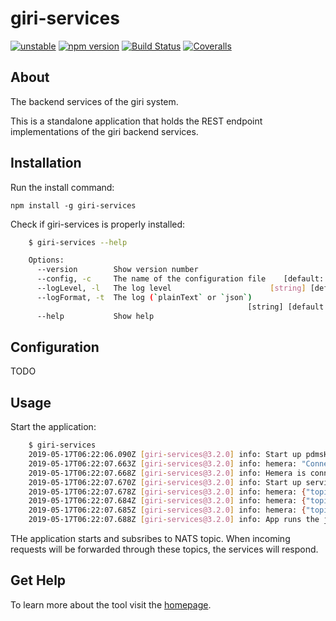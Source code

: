 giri-services
=============

[![unstable](http://badges.github.io/stability-badges/dist/unstable.svg)](http://github.com/badges/stability-badges)
[![npm version][npm-badge]][npm-url]
[![Build Status][travis-badge]][travis-url]
[![Coveralls][BadgeCoveralls]][Coveralls]

## About

The backend services of the giri system.

This is a standalone application that holds the REST endpoint implementations of the giri backend services.


## Installation

Run the install command:

    npm install -g giri-services

Check if giri-services is properly installed:

```bash
    $ giri-services --help

    Options:
      --version        Show version number                                 [boolean]
      --config, -c     The name of the configuration file    [default: "config.yml"]
      --logLevel, -l   The log level                      [string] [default: "info"]
      --logFormat, -t  The log (`plainText` or `json`)
                                                     [string] [default: "plainText"]
      --help           Show help                                           [boolean]
```

## Configuration

TODO

## Usage

Start the application:

```bash
    $ giri-services
    2019-05-17T06:22:06.090Z [giri-services@3.2.0] info: Start up pdmsHemera
    2019-05-17T06:22:07.663Z [giri-services@3.2.0] info: hemera: "Connected!"
    2019-05-17T06:22:07.668Z [giri-services@3.2.0] info: Hemera is connected
    2019-05-17T06:22:07.670Z [giri-services@3.2.0] info: Start up service adapter
    2019-05-17T06:22:07.678Z [giri-services@3.2.0] info: hemera: {"topic":"/systems","method":"get","uri":"/systems"}
    2019-05-17T06:22:07.684Z [giri-services@3.2.0] info: hemera: {"topic":"/systems","method":"post","uri":"/systems"}
    2019-05-17T06:22:07.685Z [giri-services@3.2.0] info: hemera: {"topic":"/systems","method":"delete","uri":"/systems"}
    2019-05-17T06:22:07.688Z [giri-services@3.2.0] info: App runs the jobs...
```

THe application starts and subsribes to NATS topic. When incoming requests will be forwarded through these topics, the services will respond.

## Get Help

To learn more about the tool visit the [homepage](http://tombenke.github.io/giri-services/).


[npm-badge]: https://badge.fury.io/js/giri-services.svg
[npm-url]: https://badge.fury.io/js/giri-services
[travis-badge]: https://api.travis-ci.org/tombenke/giri-services.svg
[travis-url]: https://travis-ci.org/tombenke/giri-services
[Coveralls]: https://coveralls.io/github/tombenke/giri-services?branch=master
[BadgeCoveralls]: https://coveralls.io/repos/github/tombenke/giri-services/badge.svg?branch=master
